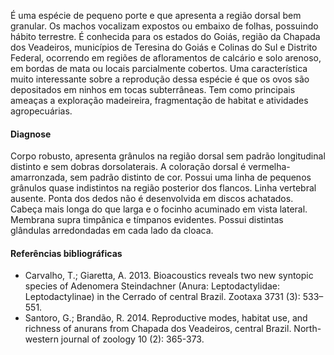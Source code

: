 ﻿É uma espécie de pequeno porte e que apresenta a região dorsal bem granular. Os machos vocalizam expostos ou embaixo de folhas, possuindo hábito terrestre. É conhecida para os estados do Goiás, região da Chapada dos Veadeiros, municípios de Teresina do Goiás e Colinas do Sul e Distrito Federal, ocorrendo em regiões de afloramentos de calcário e solo arenoso, em bordas de mata ou locais parcialmente cobertos. Uma característica muito interessante sobre a reprodução dessa espécie é que os ovos são depositados em ninhos em tocas subterrâneas. Tem como principais ameaças a exploração madeireira, fragmentação de habitat e atividades agropecuárias. 




#### Diagnose
Corpo robusto, apresenta grânulos na região dorsal sem padrão longitudinal distinto e sem dobras dorsolaterais. A coloração dorsal é vermelha-amarronzada, sem padrão distinto de cor. Possui uma linha de pequenos grânulos quase indistintos na região posterior dos flancos. Linha vertebral ausente. Ponta dos dedos não é desenvolvida em discos achatados. Cabeça mais longa do que larga e o focinho acuminado em vista lateral. Membrana supra timpânica e tímpanos evidentes. Possui distintas glândulas arredondadas em cada lado da cloaca. 


#### Referências bibliográficas
* Carvalho, T.; Giaretta, A. 2013. Bioacoustics reveals two new syntopic species of Adenomera Steindachner (Anura: Leptodactylidae: Leptodactylinae) in the Cerrado of central Brazil. Zootaxa 3731 (3): 533–551. 
* Santoro, G.; Brandão, R. 2014. Reproductive modes, habitat use, and richness of anurans from Chapada dos Veadeiros, central Brazil. North-western journal of zoology 10 (2): 365-373.